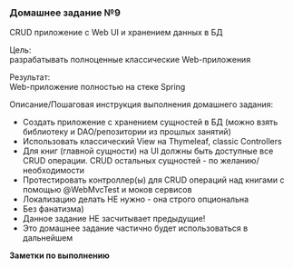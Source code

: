 <h3>Домашнее задание №9</h3>

CRUD приложение с Web UI и хранением данных в БД

Цель:  
разрабатывать полноценные классические Web-приложения


Результат:  
Web-приложение полностью на стеке Spring


Описание/Пошаговая инструкция выполнения домашнего задания:  

* Создать приложение с хранением сущностей в БД (можно взять библиотеку и DAO/репозитории из прошлых занятий)
* Использовать классический View на Thymeleaf, classic Controllers
* Для книг (главной сущности) на UI должны быть доступные все CRUD операции. CRUD остальных сущностей - по желанию/необходимости
* Протестировать контроллер(ы) для CRUD операций над книгами с помощью @WebMvcTest и моков сервисов
* Локализацию делать НЕ нужно - она строго опциональна
* Без фанатизма)
* Данное задание НЕ засчитывает предыдущие!
* Это домашнее задание частично будет использоваться в дальнейшем

__Заметки по выполнению__

